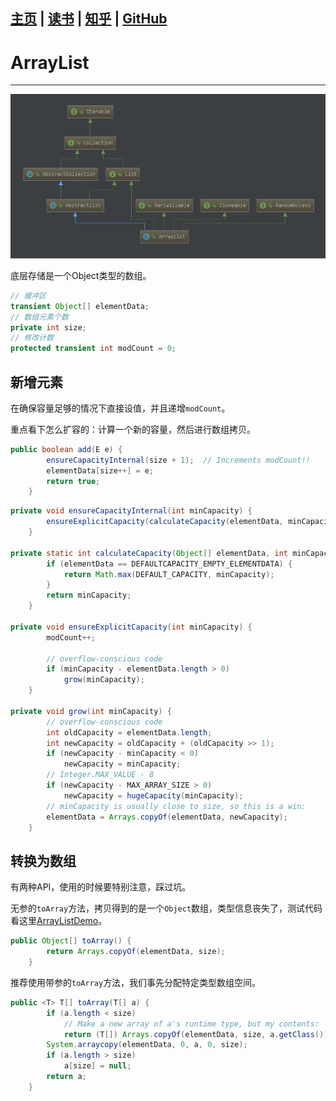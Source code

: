 [主页](http://vonzhou.com)  | [读书](https://github.com/vonzhou/readings)  | [知乎](https://www.zhihu.com/people/vonzhou) | [GitHub](https://github.com/vonzhou)
---
# ArrayList
---

![](ArrayList-diagram.png)

底层存储是一个Object类型的数组。

```java
// 缓冲区
transient Object[] elementData;
// 数组元素个数
private int size;
// 修改计数
protected transient int modCount = 0;

```

## 新增元素

在确保容量足够的情况下直接设值，并且递增`modCount`。

重点看下怎么扩容的：计算一个新的容量，然后进行数组拷贝。

```java
public boolean add(E e) {
        ensureCapacityInternal(size + 1);  // Increments modCount!!
        elementData[size++] = e;
        return true;
    }

```

```java
private void ensureCapacityInternal(int minCapacity) {
        ensureExplicitCapacity(calculateCapacity(elementData, minCapacity));
    }

private static int calculateCapacity(Object[] elementData, int minCapacity) {
        if (elementData == DEFAULTCAPACITY_EMPTY_ELEMENTDATA) {
            return Math.max(DEFAULT_CAPACITY, minCapacity);
        }
        return minCapacity;
    }

private void ensureExplicitCapacity(int minCapacity) {
        modCount++;

        // overflow-conscious code
        if (minCapacity - elementData.length > 0)
            grow(minCapacity);
    }

private void grow(int minCapacity) {
        // overflow-conscious code
        int oldCapacity = elementData.length;
        int newCapacity = oldCapacity + (oldCapacity >> 1);
        if (newCapacity - minCapacity < 0)
            newCapacity = minCapacity;
        // Integer.MAX_VALUE - 8
        if (newCapacity - MAX_ARRAY_SIZE > 0)
            newCapacity = hugeCapacity(minCapacity);
        // minCapacity is usually close to size, so this is a win:
        elementData = Arrays.copyOf(elementData, newCapacity);
    }
```

## 转换为数组

有两种API，使用的时候要特别注意，踩过坑。

无参的`toArray`方法，拷贝得到的是一个`Object`数组，类型信息丧失了，测试代码看这里[ArrayListDemo](ArrayListDemo.java)。


```java
public Object[] toArray() {
        return Arrays.copyOf(elementData, size);
    }
```

推荐使用带参的`toArray`方法，我们事先分配特定类型数组空间。

```java
public <T> T[] toArray(T[] a) {
        if (a.length < size)
            // Make a new array of a's runtime type, but my contents:
            return (T[]) Arrays.copyOf(elementData, size, a.getClass());
        System.arraycopy(elementData, 0, a, 0, size);
        if (a.length > size)
            a[size] = null;
        return a;
    }
```